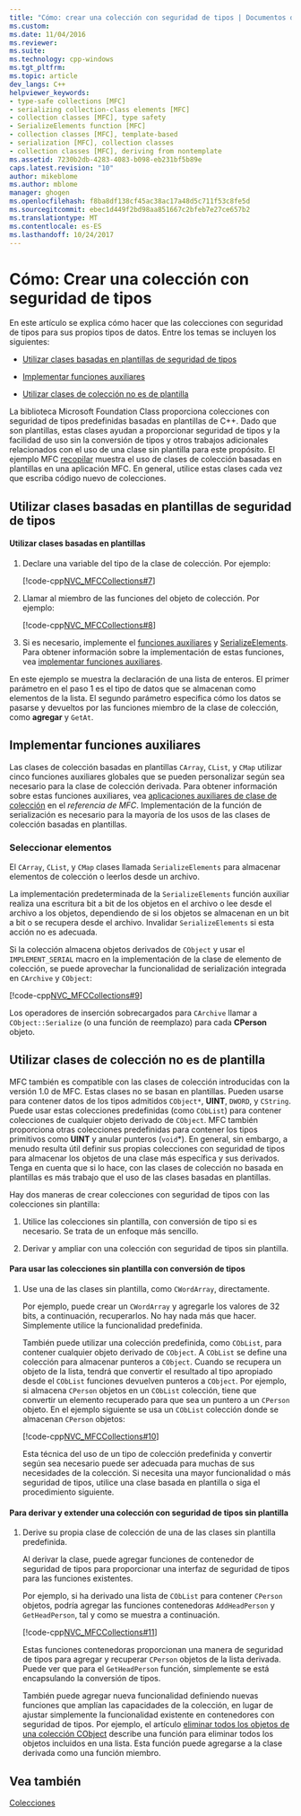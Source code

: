 ```yaml
---
title: "Cómo: crear una colección con seguridad de tipos | Documentos de Microsoft"
ms.custom: 
ms.date: 11/04/2016
ms.reviewer: 
ms.suite: 
ms.technology: cpp-windows
ms.tgt_pltfrm: 
ms.topic: article
dev_langs: C++
helpviewer_keywords:
- type-safe collections [MFC]
- serializing collection-class elements [MFC]
- collection classes [MFC], type safety
- SerializeElements function [MFC]
- collection classes [MFC], template-based
- serialization [MFC], collection classes
- collection classes [MFC], deriving from nontemplate
ms.assetid: 7230b2db-4283-4083-b098-eb231bf5b89e
caps.latest.revision: "10"
author: mikeblome
ms.author: mblome
manager: ghogen
ms.openlocfilehash: f8ba8df138cf45ac38ac17a48d5c711f53c8fe5d
ms.sourcegitcommit: ebec1d449f2bd98aa851667c2bfeb7e27ce657b2
ms.translationtype: MT
ms.contentlocale: es-ES
ms.lasthandoff: 10/24/2017
---
```

# <a name="how-to-make-a-type-safe-collection"></a>Cómo: Crear una colección con seguridad de tipos
En este artículo se explica cómo hacer que las colecciones con seguridad de tipos para sus propios tipos de datos. Entre los temas se incluyen los siguientes:  
  
-   [Utilizar clases basadas en plantillas de seguridad de tipos](#_core_using_template.2d.based_classes_for_type_safety)  
  
-   [Implementar funciones auxiliares](#_core_implementing_helper_functions)  
  
-   [Utilizar clases de colección no es de plantilla](#_core_using_nontemplate_collection_classes)  
  
 La biblioteca Microsoft Foundation Class proporciona colecciones con seguridad de tipos predefinidas basadas en plantillas de C++. Dado que son plantillas, estas clases ayudan a proporcionar seguridad de tipos y la facilidad de uso sin la conversión de tipos y otros trabajos adicionales relacionados con el uso de una clase sin plantilla para este propósito. El ejemplo MFC [recopilar](../visual-cpp-samples.md) muestra el uso de clases de colección basadas en plantillas en una aplicación MFC. En general, utilice estas clases cada vez que escriba código nuevo de colecciones.  
  
##  <a name="_core_using_template.2d.based_classes_for_type_safety"></a>Utilizar clases basadas en plantillas de seguridad de tipos  
  
#### <a name="to-use-template-based-classes"></a>Utilizar clases basadas en plantillas  
  
1.  Declare una variable del tipo de la clase de colección. Por ejemplo:  
  
     [!code-cpp[NVC_MFCCollections#7](../mfc/codesnippet/cpp/how-to-make-a-type-safe-collection_1.cpp)]  
  
2.  Llamar al miembro de las funciones del objeto de colección. Por ejemplo:  
  
     [!code-cpp[NVC_MFCCollections#8](../mfc/codesnippet/cpp/how-to-make-a-type-safe-collection_2.cpp)]  
  
3.  Si es necesario, implemente el [funciones auxiliares](../mfc/reference/collection-class-helpers.md) y [SerializeElements](../mfc/reference/collection-class-helpers.md#serializeelements). Para obtener información sobre la implementación de estas funciones, vea [implementar funciones auxiliares](#_core_implementing_helper_functions).  
  
 En este ejemplo se muestra la declaración de una lista de enteros. El primer parámetro en el paso 1 es el tipo de datos que se almacenan como elementos de la lista. El segundo parámetro especifica cómo los datos se pasarse y devueltos por las funciones miembro de la clase de colección, como **agregar** y `GetAt`.  
  
##  <a name="_core_implementing_helper_functions"></a>Implementar funciones auxiliares  
 Las clases de colección basadas en plantillas `CArray`, `CList`, y `CMap` utilizar cinco funciones auxiliares globales que se pueden personalizar según sea necesario para la clase de colección derivada. Para obtener información sobre estas funciones auxiliares, vea [aplicaciones auxiliares de clase de colección](../mfc/reference/collection-class-helpers.md) en el *referencia de MFC*. Implementación de la función de serialización es necesario para la mayoría de los usos de las clases de colección basadas en plantillas.  
  
###  <a name="_core_serializing_elements"></a>Seleccionar elementos  
 El `CArray`, `CList`, y `CMap` clases llamada `SerializeElements` para almacenar elementos de colección o leerlos desde un archivo.  
  
 La implementación predeterminada de la `SerializeElements` función auxiliar realiza una escritura bit a bit de los objetos en el archivo o lee desde el archivo a los objetos, dependiendo de si los objetos se almacenan en un bit a bit o se recupera desde el archivo. Invalidar `SerializeElements` si esta acción no es adecuada.  
  
 Si la colección almacena objetos derivados de `CObject` y usar el `IMPLEMENT_SERIAL` macro en la implementación de la clase de elemento de colección, se puede aprovechar la funcionalidad de serialización integrada en `CArchive` y `CObject`:  
  
 [!code-cpp[NVC_MFCCollections#9](../mfc/codesnippet/cpp/how-to-make-a-type-safe-collection_3.cpp)]  
  
 Los operadores de inserción sobrecargados para `CArchive` llamar a `CObject::Serialize` (o una función de reemplazo) para cada **CPerson** objeto.  
  
##  <a name="_core_using_nontemplate_collection_classes"></a>Utilizar clases de colección no es de plantilla  
 MFC también es compatible con las clases de colección introducidas con la versión 1.0 de MFC. Estas clases no se basan en plantillas. Pueden usarse para contener datos de los tipos admitidos `CObject*`, **UINT**, `DWORD`, y `CString`. Puede usar estas colecciones predefinidas (como `CObList`) para contener colecciones de cualquier objeto derivado de `CObject`. MFC también proporciona otras colecciones predefinidas para contener los tipos primitivos como **UINT** y anular punteros (`void`*). En general, sin embargo, a menudo resulta útil definir sus propias colecciones con seguridad de tipos para almacenar los objetos de una clase más específica y sus derivados. Tenga en cuenta que si lo hace, con las clases de colección no basada en plantillas es más trabajo que el uso de las clases basadas en plantillas.  
  
 Hay dos maneras de crear colecciones con seguridad de tipos con las colecciones sin plantilla:  
  
1.  Utilice las colecciones sin plantilla, con conversión de tipo si es necesario. Se trata de un enfoque más sencillo.  
  
2.  Derivar y ampliar con una colección con seguridad de tipos sin plantilla.  
  
#### <a name="to-use-the-nontemplate-collections-with-type-casting"></a>Para usar las colecciones sin plantilla con conversión de tipos  
  
1.  Use una de las clases sin plantilla, como `CWordArray`, directamente.  
  
     Por ejemplo, puede crear un `CWordArray` y agregarle los valores de 32 bits, a continuación, recuperarlos. No hay nada más que hacer. Simplemente utilice la funcionalidad predefinida.  
  
     También puede utilizar una colección predefinida, como `CObList`, para contener cualquier objeto derivado de `CObject`. A `CObList` se define una colección para almacenar punteros a `CObject`. Cuando se recupera un objeto de la lista, tendrá que convertir el resultado al tipo apropiado desde el `CObList` funciones devuelven punteros a `CObject`. Por ejemplo, si almacena `CPerson` objetos en un `CObList` colección, tiene que convertir un elemento recuperado para que sea un puntero a un `CPerson` objeto. En el ejemplo siguiente se usa un `CObList` colección donde se almacenan `CPerson` objetos:  
  
     [!code-cpp[NVC_MFCCollections#10](../mfc/codesnippet/cpp/how-to-make-a-type-safe-collection_4.cpp)]  
  
     Esta técnica del uso de un tipo de colección predefinida y convertir según sea necesario puede ser adecuada para muchas de sus necesidades de la colección. Si necesita una mayor funcionalidad o más seguridad de tipos, utilice una clase basada en plantilla o siga el procedimiento siguiente.  
  
#### <a name="to-derive-and-extend-a-nontemplate-type-safe-collection"></a>Para derivar y extender una colección con seguridad de tipos sin plantilla  
  
1.  Derive su propia clase de colección de una de las clases sin plantilla predefinida.  
  
     Al derivar la clase, puede agregar funciones de contenedor de seguridad de tipos para proporcionar una interfaz de seguridad de tipos para las funciones existentes.  
  
     Por ejemplo, si ha derivado una lista de `CObList` para contener `CPerson` objetos, podría agregar las funciones contenedoras `AddHeadPerson` y `GetHeadPerson`, tal y como se muestra a continuación.  
  
     [!code-cpp[NVC_MFCCollections#11](../mfc/codesnippet/cpp/how-to-make-a-type-safe-collection_5.h)]  
  
     Estas funciones contenedoras proporcionan una manera de seguridad de tipos para agregar y recuperar `CPerson` objetos de la lista derivada. Puede ver que para el `GetHeadPerson` función, simplemente se está encapsulando la conversión de tipos.  
  
     También puede agregar nueva funcionalidad definiendo nuevas funciones que amplían las capacidades de la colección, en lugar de ajustar simplemente la funcionalidad existente en contenedores con seguridad de tipos. Por ejemplo, el artículo [eliminar todos los objetos de una colección CObject](../mfc/deleting-all-objects-in-a-cobject-collection.md) describe una función para eliminar todos los objetos incluidos en una lista. Esta función puede agregarse a la clase derivada como una función miembro.  
  
## <a name="see-also"></a>Vea también  
 [Colecciones](../mfc/collections.md)

